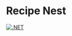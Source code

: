 # Recipe Nest

[![.NET](https://github.com/SayubShakya/recipe_nest_dotnet/actions/workflows/dotnet.yml/badge.svg)](https://github.com/SayubShakya/recipe_nest_dotnet/actions/workflows/dotnet.yml)
